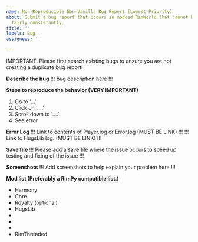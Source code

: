```yaml
---
name: Non-Reproducible Non-Vanilla Bug Report (Lowest Priority)
about: Submit a bug report that occurs in modded RimWorld that cannot be reproduced
  fairly consistantly.
title: ''
labels: Bug
assignees: ''

---
```


IMPORTANT: Please first search existing bugs to ensure you are not creating a duplicate bug report!  

**Describe the bug**
!!! bug description here !!!

**Steps to reproduce the behavior (VERY IMPORTANT)**
1. Go to '...'
2. Click on '....'
3. Scroll down to '....'
4. See error

**Error Log**
!!! Link to contents of Player.log or Error.log (MUST BE LINK) !!!
!!! Link to HugsLib log. (MUST BE LINK) !!!

**Save file**
!!! Please add a save file where the issue occurs to speed up testing and fixing of the issue !!!

**Screenshots**
!!! Add screenshots to help explain your problem here !!!

**Mod list (Preferably a RimPy compatible list.)**
* Harmony
* Core
* Royalty (optional)
* HugsLib
*
*
*
* RimThreaded
